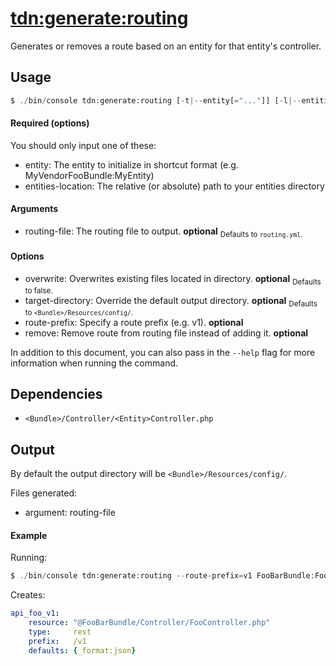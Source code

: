 [tdn:generate:routing](generate-routing.md)
===========================================
Generates or removes a route based on an entity for that entity's controller.

Usage
-----
```php
$ ./bin/console tdn:generate:routing [-t|--entity[="..."]] [-l|--entities-location[="..."]] [-o|--overwrite] [-d|--target-directory[="..."]] [-p|--route-prefix="..."] [-r|--remove] [routing-file="routing.yml"]
```

#### Required (options)

You should only input one of these:

- entity: The entity to initialize in shortcut format (e.g. MyVendorFooBundle:MyEntity)
- entities-location: The relative (or absolute) path to your entities directory

#### Arguments
- routing-file: The routing file to output. **optional**
  <sub>Defaults to `routing.yml`.</sub>

#### Options
- overwrite: Overwrites existing files located in directory. **optional**
  <sub>Defaults to false.</sub>
- target-directory: Override the default output directory. **optional**
  <sub>Defaults to `<Bundle>/Resources/config/`.</sub>
- route-prefix: Specify a route prefix (e.g. v1). **optional**
- remove: Remove route from routing file instead of adding it. **optional**

In addition to this document, you can also pass in the `--help` flag for more information when running the command.

Dependencies
------------
* `<Bundle>/Controller/<Entity>Controller.php`

Output
------
By default the output directory will be `<Bundle>/Resources/config/`.

Files generated:
- argument: routing-file

#### Example

Running:
```php
$ ./bin/console tdn:generate:routing --route-prefix=v1 FooBarBundle:Foo
```

Creates:
``` yaml
api_foo_v1:
    resource: "@FooBarBundle/Controller/FooController.php"
    type:     rest
    prefix:   /v1
    defaults: {_format:json}
```
